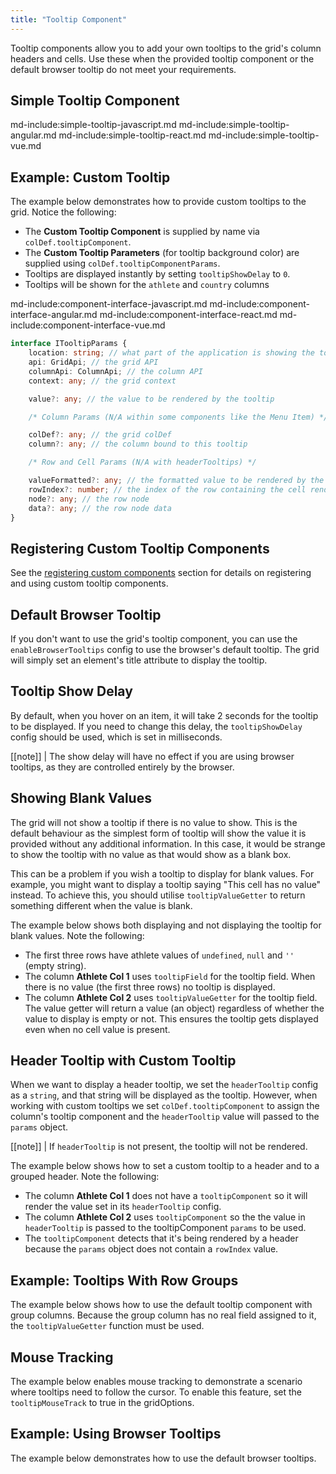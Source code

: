 ```yaml
---
title: "Tooltip Component"
---
```

 
Tooltip components allow you to add your own tooltips to the grid's column headers and cells. Use these when the provided tooltip component or the default browser tooltip do not meet your requirements.

## Simple Tooltip Component

md-include:simple-tooltip-javascript.md
md-include:simple-tooltip-angular.md
md-include:simple-tooltip-react.md
md-include:simple-tooltip-vue.md

## Example: Custom Tooltip

The example below demonstrates how to provide custom tooltips to the grid. Notice the following:

- The **Custom Tooltip Component** is supplied by name via `colDef.tooltipComponent`.
- The **Custom Tooltip Parameters** (for tooltip background color) are supplied using `colDef.tooltipComponentParams`.
- Tooltips are displayed instantly by setting `tooltipShowDelay` to `0`.
- Tooltips will be shown for the `athlete` and `country` columns

<grid-example title='Custom Tooltip Component' name='custom-tooltip-component' type='generated'></grid-example>

md-include:component-interface-javascript.md
md-include:component-interface-angular.md
md-include:component-interface-react.md
md-include:component-interface-vue.md
 
```ts
interface ITooltipParams {
    location: string; // what part of the application is showing the tooltip, e.g. 'cell', 'header', 'menuItem' etc
    api: GridApi; // the grid API
    columnApi: ColumnApi; // the column API
    context: any; // the grid context

    value?: any; // the value to be rendered by the tooltip

    /* Column Params (N/A within some components like the Menu Item) */

    colDef?: any; // the grid colDef
    column?: any; // the column bound to this tooltip

    /* Row and Cell Params (N/A with headerTooltips) */

    valueFormatted?: any; // the formatted value to be rendered by the tooltip
    rowIndex?: number; // the index of the row containing the cell rendering the tooltip
    node?: any; // the row node
    data?: any; // the row node data
}
```

## Registering Custom Tooltip Components

See the [registering custom components](/components/#registering-custom-components) section for details on registering and using custom tooltip components.

## Default Browser Tooltip

If you don't want to use the grid's tooltip component, you can use the `enableBrowserTooltips` config to use the browser's default tooltip. The grid will simply set an element's title attribute to display the tooltip.

## Tooltip Show Delay

By default, when you hover on an item, it will take 2 seconds for the tooltip to be displayed. If you need to change this delay, the `tooltipShowDelay` config should be used, which is set in milliseconds.

[[note]]
| The show delay will have no effect if you are using browser tooltips, as they are controlled entirely by the browser.

## Showing Blank Values

The grid will not show a tooltip if there is no value to show. This is the default behaviour as the simplest form of tooltip will show the value it is provided without any additional information. In this case, it would be strange to show the tooltip with no value as that would show as a blank box.

This can be a problem if you wish a tooltip to display for blank values. For example, you might want to display a tooltip saying "This cell has no value" instead. To achieve this, you should utilise `tooltipValueGetter` to return something different when the value is blank.

The example below shows both displaying and not displaying the tooltip for blank values. Note the following:

- The first three rows have athlete values of `undefined`, `null` and `''` (empty string).
- The column **Athlete Col 1** uses `tooltipField` for the tooltip field. When there is no value (the first three rows) no tooltip is displayed.
- The column **Athlete Col 2** uses `tooltipValueGetter` for the tooltip field. The value getter will return a value (an object) regardless of whether the value to display is empty or not. This ensures the tooltip gets displayed even when no cell value is present.

<grid-example title='Blank Values' name='blank-values' type='generated'></grid-example>

## Header Tooltip with Custom Tooltip

When we want to display a header tooltip, we set the `headerTooltip` config as a `string`, and that string will be displayed as the tooltip. However, when working with custom tooltips we set `colDef.tooltipComponent` to assign the column's tooltip component and the `headerTooltip` value will passed to the `params` object.

[[note]]
| If `headerTooltip` is not present, the tooltip will not be rendered.

The example below shows how to set a custom tooltip to a header and to a grouped header. Note the following:

- The column **Athlete Col 1** does not have a `tooltipComponent` so it will render the value set in its `headerTooltip` config.
- The column **Athlete Col 2** uses `tooltipComponent` so the the value in `headerTooltip` is passed to the tooltipComponent `params` to be used.
- The `tooltipComponent` detects that it's being rendered by a header because the `params` object does not contain a `rowIndex` value.

<grid-example title='Header Custom Tooltip' name='header-tooltip' type='generated'></grid-example>

## Example: Tooltips With Row Groups

The example below shows how to use the default tooltip component with group columns. Because the group column has no real field assigned to it, the `tooltipValueGetter` function must be used.


<grid-example title='Row Group Tooltip' name='rowgroups-tooltip' type='generated' options='{ "enterprise": true, "modules": ["clientside", "rowgrouping", "menu", "setfilter", "columnpanel"] }'></grid-example>

## Mouse Tracking

The example below enables mouse tracking to demonstrate a scenario where tooltips need to follow the cursor. To enable this feature, set the `tooltipMouseTrack` to true in the gridOptions.

<grid-example title='Tooltip Mouse Tracking' name='tooltip-mouse-tracking' type='generated' options='{ "extras": ["bootstrap"] }'></grid-example>

## Example: Using Browser Tooltips

The example below demonstrates how to use the default browser tooltips.

<grid-example title='Default Browser Tooltip' name='default-tooltip' type='generated' options='{ "modules": true }'></grid-example>

